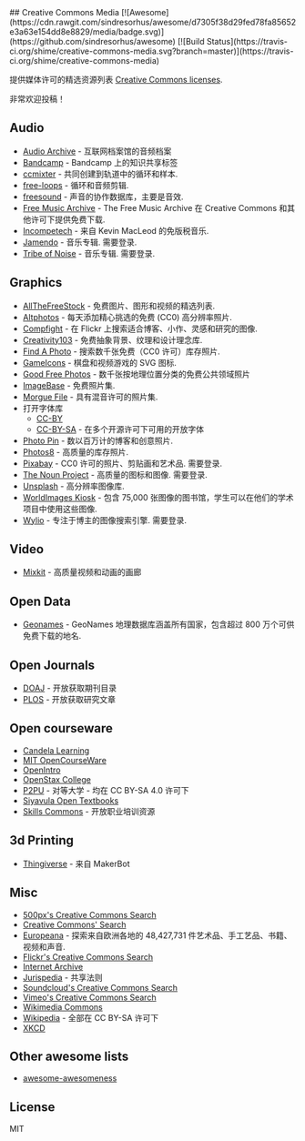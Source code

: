 <div class="github-widget" data-repo="shime/creative-commons-media"></div>
## Creative Commons Media [![Awesome](https://cdn.rawgit.com/sindresorhus/awesome/d7305f38d29fed78fa85652e3a63e154dd8e8829/media/badge.svg)](https://github.com/sindresorhus/awesome) [![Build Status](https://travis-ci.org/shime/creative-commons-media.svg?branch=master)](https://travis-ci.org/shime/creative-commons-media)

提供媒体许可的精选资源列表 [Creative Commons licenses](https://creativecommons.org/licenses/).

非常欢迎投稿！

## Audio
* [Audio Archive](https://archive.org/details/audio) - 互联网档案馆的音频档案
* [Bandcamp](https://bandcamp.com/tag/creative-commons) - Bandcamp 上的知识共享标签
* [ccmixter](http://ccmixter.org/) - 共同创建到轨道中的循环和样本.
* [free-loops](http://free-loops.com/) - 循环和音频剪辑.
* [freesound](http://www.freesound.org/) - 声音的协作数据库，主要是音效.
* [Free Music Archive](https://www.freemusicarchive.org/) - The Free Music Archive 在 Creative Commons 和其他许可下提供免费下载.
* [Incompetech](http://incompetech.com/music/) - 来自 Kevin MacLeod 的免版税音乐.
* [Jamendo](http://jamendo.com)  - 音乐专辑. 需要登录.
* [Tribe of Noise](http://www.tribeofnoise.com/)  - 音乐专辑. 需要登录.

## Graphics

* [AllTheFreeStock](http://allthefreestock.com/) - 免费图片、图形和视频的精选列表.
* [Altphotos](https://altphotos.com) - 每天添加精心挑选的免费 (CC0) 高分辨率照片.
* [Compfight](http://www.compfight.com/) - 在 Flickr 上搜索适合博客、小作、灵感和研究的图像.
* [Creativity103](http://creativity103.com/) - 免费抽象背景、纹理和设计理念库.
* [Find A Photo](http://finda.photo/) - 搜索数千张免费（CC0 许可）库存照片.
* [GameIcons](http://game-icons.net/) - 棋盘和视频游戏的 SVG 图标.
* [Good Free Photos](https://www.goodfreephotos.com) - 数千张按地理位置分类的免费公共领域照片
* [ImageBase](http://imagebase.net/) - 免费照片集.
* [Morgue File](http://www.morguefile.com/archive/) - 具有混音许可的照片集.
* 打开字体库 
  + [CC-BY](https://fontlibrary.org/en/search?license=CC-BY) 
  + [CC-BY-SA](https://fontlibrary.org/en/search?license=CC-BY-SA) - 在多个开源许可下可用的开放字体
* [Photo Pin](http://photopin.com/) - 数以百万计的博客和创意照片.
* [Photos8](http://photos8.com/) - 高质量的库存照片.
* [Pixabay](https://pixabay.com/)  - CC0 许可的照片、剪贴画和艺术品. 需要登录.
* [The Noun Project](http://thenounproject.com/)  - 高质量的图标和图像. 需要登录.
* [Unsplash](https://unsplash.com/) - 高分辨率图像库.
* [WorldImages Kiosk](http://worldimages.sjsu.edu/) - 包含 75,000 张图像的图书馆，学生可以在他们的学术项目中使用这些图像.
* [Wylio](http://wylio.com/)  - 专注于博主的图像搜索引擎. 需要登录.

## Video

* [Mixkit](https://mixkit.co/) - 高质量视频和动画的画廊

## Open Data

* [Geonames](http://www.geonames.org/) - GeoNames 地理数据库涵盖所有国家，包含超过 800 万个可供免费下载的地名.

## Open Journals

* [DOAJ](https://doaj.org/) - 开放获取期刊目录
* [PLOS](https://www.plos.org/) - 开放获取研究文章

## Open courseware

* [Candela Learning](https://courses.candelalearning.com/catalog/lumen)
* [MIT OpenCourseWare](http://ocw.mit.edu)
* [OpenIntro](https://www.openintro.org/)
* [OpenStax College](https://www.openstaxcollege.org/)
* [P2PU](https://www.p2pu.org/en/) - 对等大学 - 均在 CC BY-SA 4.0 许可下
* [Siyavula Open Textbooks](http://www.siyavula.com/work-oer.html#BOOKS)
* [Skills Commons](https://www.skillscommons.org/) - 开放职业培训资源

## 3d Printing

* [Thingiverse](https://www.thingiverse.com/) - 来自 MakerBot

## Misc

* [500px's Creative Commons Search](http://500px.com/creativecommons)
* [Creative Commons' Search](http://search.creativecommons.org/)
* [Europeana](http://www.europeana.eu/portal/) - 探索来自欧洲各地的 48,427,731 件艺术品、手工艺品、书籍、视频和声音. 
* [Flickr's Creative Commons Search](https://www.flickr.com/creativecommons/)
* [Internet Archive](https://archive.org) 
* [Jurispedia](http://jurispedia.org) - 共享法则
* [Soundcloud's Creative Commons Search](https://soundcloud.com/search/sounds?filter.license=to_share)
* [Vimeo's Creative Commons Search](http://vimeo.com/creativecommons)
* [Wikimedia Commons](http://commons.wikimedia.org/)
* [Wikipedia](https://wikipedia.org) - 全部在 CC BY-SA 许可下
* [XKCD](https://xkcd.com/)

## Other awesome lists

* [awesome-awesomeness](https://github.com/bayandin/awesome-awesomeness)

## License

MIT
